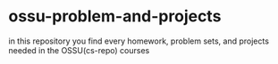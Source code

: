 # ossu-problem-and-projects
in this repository you find every homework, problem sets, and projects needed in the OSSU(cs-repo) courses
